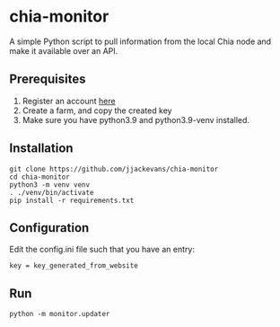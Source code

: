 # chia-monitor
A simple Python script to pull information from the local Chia node and make it available over an API.

## Prerequisites
1. Register an account [here](http://www.mychiamonitor.com)
2. Create a farm, and copy the created key
3. Make sure you have python3.9 and python3.9-venv installed.

## Installation
```
git clone https://github.com/jjackevans/chia-monitor
cd chia-monitor
python3 -m venv venv
. ./venv/bin/activate
pip install -r requirements.txt
```

## Configuration
Edit the config.ini file such that you have an entry:
``` 
key = key_generated_from_website 
```

## Run
``` 
python -m monitor.updater
```
